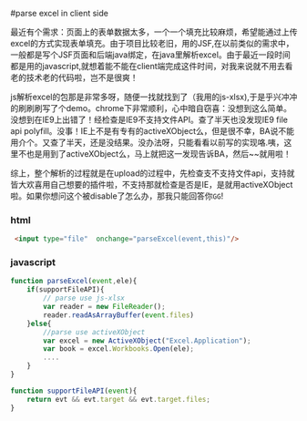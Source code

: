 #parse excel in client side

最近有个需求：页面上的表单数据太多，一个一个填充比较麻烦，希望能通过上传excel的方式实现表单填充。由于项目比较老旧，用的JSF,在以前类似的需求中，一般都是写个JSF页面和后端java绑定，在java里解析excel。由于最近一段时间都是用的javascript,就想着能不能在client端完成这件时间，对我来说就不用去看老的技术老的代码啦，岂不是很爽！


js解析excel的包那是非常多呀，随便一找就找到了（我用的js-xlsx),于是乎兴冲冲的刷刷刷写了个demo。chrome下非常顺利，心中暗自窃喜：没想到这么简单。没想到在IE9上出错了！经检查是IE9不支持文件API。查了半天也没发现IE9 file api polyfill。没事！IE上不是有专有的activeXObject么，但是很不幸，BA说不能用介个。又查了半天，还是没结果。没办法呀，只能看看以前写的实现咯.咦，这里不也是用到了activeXObject么，马上就把这一发现告诉BA，然后~~就用啦！


综上，整个解析的过程就是在upload的过程中，先检查支不支持文件api，支持就皆大欢喜用自己想要的插件啦，不支持那就检查是否是IE，是就用activeXObject啦。如果你想问这个被disable了怎么办，那我只能回答你`GG`!




### html
````html
 <input type="file"  onchange="parseExcel(event,this)"/>
````

### javascript
````javascript
function parseExcel(event,ele){
    if(supportFileAPI){
        // parse use js-xlsx
        var reader = new FileReader();
        reader.readAsArrayBuffer(event.files)
    }else{
        //parse use activeXObject
        var excel = new ActiveXObject("Excel.Application");
        var book = excel.Workbooks.Open(ele);
        ....
    }
}

function supportFileAPI(event){
    return evt && evt.target && evt.target.files;
}


````


